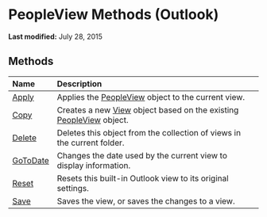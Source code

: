 
# PeopleView Methods (Outlook)

 **Last modified:** July 28, 2015


## Methods



|**Name**|**Description**|
|:-----|:-----|
| [Apply](0de7dba9-8506-880e-6f5d-7020ed954a03.md)|Applies the  [PeopleView](7b569709-5da8-a950-a0fb-9d64b520a21b.md) object to the current view.|
| [Copy](e1e49cbb-46c3-7399-f4e8-480041c175c3.md)|Creates a new  [View](41c8d149-9912-1685-4c8b-3c849cc6f1ed.md) object based on the existing [PeopleView](7b569709-5da8-a950-a0fb-9d64b520a21b.md) object.|
| [Delete](1acbfeb6-672c-899f-c02c-c7fa818af8a4.md)|Deletes this object from the collection of views in the current folder.|
| [GoToDate](a080e83b-ff37-2a3b-3ba7-75d6083417c2.md)|Changes the date used by the current view to display information.|
| [Reset](fd3c5f34-b74a-beaa-8132-f9e3a0d517bc.md)|Resets this built-in Outlook view to its original settings.|
| [Save](a75b144a-794e-8a7b-16d8-1afdae358680.md)|Saves the view, or saves the changes to a view.|
